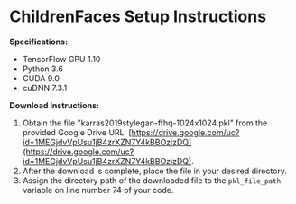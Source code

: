 # ChildrenFaces Setup Instructions

**Specifications:**
- TensorFlow GPU 1.10
- Python 3.6
- CUDA 9.0
- cuDNN 7.3.1

**Download Instructions:**
1. Obtain the file "karras2019stylegan-ffhq-1024x1024.pkl" from the provided Google Drive URL: [https://drive.google.com/uc?id=1MEGjdvVpUsu1jB4zrXZN7Y4kBBOzizDQ](https://drive.google.com/uc?id=1MEGjdvVpUsu1jB4zrXZN7Y4kBBOzizDQ).
2. After the download is complete, place the file in your desired directory.
3. Assign the directory path of the downloaded file to the `pkl_file_path` variable on line number 74 of your code.


